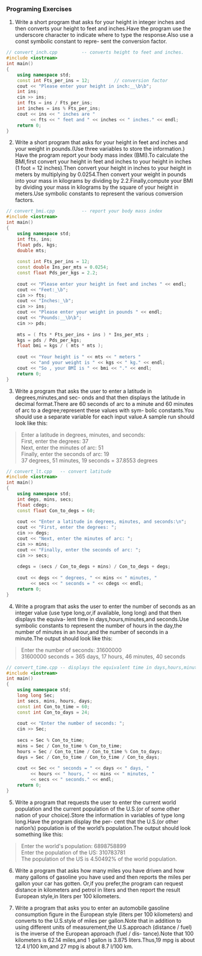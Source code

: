 ### Programing Exercises
1. Write a short program that asks for your height in integer inches and then converts your height to feet and inches.Have the program use the underscore character to indicate where to type the response.Also use a const symbolic constant to repre- sent the conversion factor.

```c++
// convert_inch.cpp         -- converts height to feet and inches.
#include <iostream>
int main()
{
    using namespace std;
    const int Fts_per_ins = 12;         // conversion factor
    cout << "Please enter your height in inch:__\b\b";
    int ins;
    cin >> ins;
    int fts = ins / Fts_per_ins;
    int inches = ins % Fts_per_ins;
    cout << ins << " inches are "
         << fts << " feet and " << inches << " inches." << endl;
    return 0;
}
```
2. Write a short program that asks for your height in feet and inches and your weight in pounds.(Use three variables to store the information.) Have the program report your body mass index (BMI).To calculate the BMI,first convert your height in feet and inches to your height in inches (1 foot = 12 inches).Then convert your height in inches to your height in meters by multiplying by 0.0254.Then convert your weight in pounds into your mass in kilograms by dividing by 2.2.Finally,compute your BMI by dividing your mass in kilograms by the square of your height in meters.Use symbolic constants to represent the various conversion factors.

```c++
// convert_bmi.cpp          -- report your body mass index
#include <iostream>
int main()
{
    using namespace std;
    int fts, ins;
    float pds, kgs;
    double mts;
    
    const int Fts_per_ins = 12;
    const double Ins_per_mts = 0.0254;
    const float Pds_per_kgs = 2.2;
    
    cout << "Please enter your height in feet and inches " << endl;
    cout << "Feet:_\b";
    cin >> fts;
    cout << "Inches:_\b";
    cin >> ins;
    cout << "Please enter your weight in pounds " << endl;
    cout << "Pounds:__\b\b";
    cin >> pds;
    
    mts = ( fts * Fts_per_ins + ins ) * Ins_per_mts ;
    kgs = pds / Pds_per_kgs;
    float bmi = kgs / ( mts * mts );
    
    cout << "Your height is " << mts << " meters "
         << "and your weight is " << kgs << " kg." << endl;
    cout << "So , your BMI is " << bmi << "." << endl;
    return 0;
}
```
3. Write a program that asks the user to enter a latitude in degrees,minutes,and sec- onds and that then displays the latitude in decimal format.There are 60 seconds of arc to a minute and 60 minutes of arc to a degree;represent these values with sym- bolic constants.You should use a separate variable for each input value.A sample run should look like this:
> Enter a latitude in degrees, minutes, and seconds:\
First, enter the degrees: 37\
Next, enter the minutes of arc: 51\
Finally, enter the seconds of arc: 19\
37 degrees, 51 minutes, 19 seconds = 37.8553 degrees

```c++
// convert_lt.cpp   -- convert latitude
#include <iostream>
int main()
{
    using namespace std;
    int degs, mins, secs;
    float cdegs;
    const float Con_to_degs = 60;
    
    cout << "Enter a latitude in degrees, minutes, and seconds:\n";
    cout << "First, enter the degrees: ";
    cin >> degs;
    cout << "Next, enter the minutes of arc: ";
    cin >> mins;
    cout << "Finally, enter the seconds of arc: ";
    cin >> secs;
    
    cdegs = (secs / Con_to_degs + mins) / Con_to_degs + degs;
    
    cout << degs << " degrees, " << mins << " minutes, "
         << secs << " seconds = " << cdegs << endl;
    return 0;
}
```
4. Write a program that asks the user to enter the number of seconds as an integer value (use type long,or,if available, long  long) and that then displays the equiva- lent time in days,hours,minutes,and seconds.Use symbolic constants to represent the number of hours in the day,the number of minutes in an hour,and the number of seconds in a minute.The output should look like this:
> Enter the number of seconds: 31600000\
31600000 seconds = 365 days, 17 hours, 46 minutes, 40 seconds

```c++
// convert_time.cpp -- displays the equivalent time in days,hours,minutes,and seconds.
#include <iostream>
int main()
{
    using namespace std;
    long long Sec;
    int secs, mins, hours, days;
    const int Con_to_time = 60;
    const int Con_to_days = 24;
    
    cout << "Enter the number of seconds: ";
    cin >> Sec;
    
    secs = Sec % Con_to_time;
    mins = Sec / Con_to_time % Con_to_time;
    hours = Sec / Con_to_time / Con_to_time % Con_to_days;
    days = Sec / Con_to_time / Con_to_time / Con_to_days;
    
    cout << Sec << " seconds = " << days << " days, "
         << hours << " hours, " << mins << " minutes, "
         << secs << " seconds." << endl;
    return 0;
}
```
5. Write a program that requests the user to enter the current world population and the current population of the U.S.(or of some other nation of your choice).Store the information in variables of type long  long.Have the program display the per- cent that the U.S.(or other nation’s) population is of the world’s population.The output should look something like this:
> Enter the world's population: 6898758899 \
Enter the population of the US: 310783781\
The population of the US is 4.50492% of the world population.


6. Write a program that asks how many miles you have driven and how many gallons of gasoline you have used and then reports the miles per gallon your car has gotten. Or,if you prefer,the program can request distance in kilometers and petrol in liters and then report the result European style,in liters per 100 kilometers.


7. Write a program that asks you to enter an automobile gasoline consumption figure in the European style (liters per 100 kilometers) and converts to the U.S.style of miles per gallon.Note that in addition to using different units of measurement,the U.S.approach (distance / fuel) is the inverse of the European approach (fuel / dis- tance).Note that 100 kilometers is 62.14 miles,and 1 gallon is 3.875 liters.Thus,19 mpg is about 12.4 l/100 km,and 27 mpg is about 8.7 l/100 km. 
